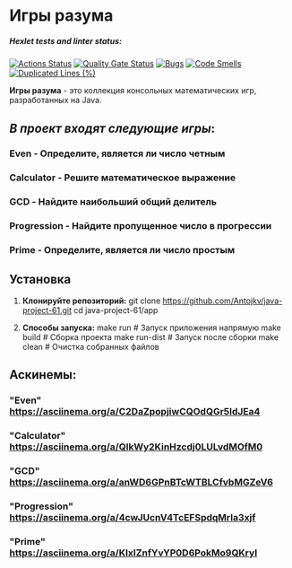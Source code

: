 # Игры разума

##### Hexlet tests and linter status:
[![Actions Status](https://github.com/Antojkv/java-project-61/actions/workflows/hexlet-check.yml/badge.svg)](https://github.com/Antojkv/java-project-61/actions)
[![Quality Gate Status](https://sonarcloud.io/api/project_badges/measure?project=Antojkv_java-project-61&metric=alert_status)](https://sonarcloud.io/summary/new_code?id=Antojkv_java-project-61)
[![Bugs](https://sonarcloud.io/api/project_badges/measure?project=Antojkv_java-project-61&metric=bugs)](https://sonarcloud.io/summary/new_code?id=Antojkv_java-project-61)
[![Code Smells](https://sonarcloud.io/api/project_badges/measure?project=Antojkv_java-project-61&metric=code_smells)](https://sonarcloud.io/summary/new_code?id=Antojkv_java-project-61)
[![Duplicated Lines (%)](https://sonarcloud.io/api/project_badges/measure?project=Antojkv_java-project-61&metric=duplicated_lines_density)](https://sonarcloud.io/summary/new_code?id=Antojkv_java-project-61)

**Игры разума** - это коллекция консольных математических игр, разработанных на Java.

## *В проект входят следующие игры*:

### Even - Определите, является ли число четным

### Calculator - Решите математическое выражение

### GCD - Найдите наибольший общий делитель

### Progression - Найдите пропущенное число в прогрессии

### Prime - Определите, является ли число простым

## Установка

1. **Клонируйте репозиторий:**
git clone https://github.com/Antojkv/java-project-61.git
cd java-project-61/app

2. **Способы запуска:**
make run        # Запуск приложения напрямую
make build      # Сборка проекта
make run-dist   # Запуск после сборки 
make clean      # Очистка собранных файлов


## Аскинемы:

### "Even" https://asciinema.org/a/C2DaZpopjiwCQOdQGr5ldJEa4

### "Calculator" https://asciinema.org/a/QIkWy2KinHzcdj0LULvdMOfM0

### "GCD" https://asciinema.org/a/anWD6GPnBTcWTBLCfvbMGZeV6

### "Progression" https://asciinema.org/a/4cwJUcnV4TcEFSpdqMrIa3xjf

### "Prime" https://asciinema.org/a/KIxIZnfYvYP0D6PokMo9QKryI
